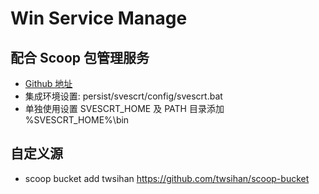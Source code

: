 # Win Service Manage

配合 Scoop 包管理服务
--
 - [Github 地址](https://github.com/lukesampson/scoop)
 - 集成环境设置: persist/svescrt/config/svescrt.bat
 - 单独使用设置 SVESCRT_HOME 及 PATH 目录添加 %SVESCRT_HOME%\bin

自定义源
--
 - scoop bucket add twsihan https://github.com/twsihan/scoop-bucket
